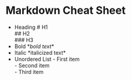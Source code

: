 # Markdown Cheat Sheet
- Heading	                # H1 <br>
                          ## H2 <br>
                          ### H3 <br>
- Bold	                \**bold text** <br>
- Italic	                \*italicized text*<br>
- Unordered List	        \- First item<br>
                           \- Second item<br>
                        \- Third item<br>
